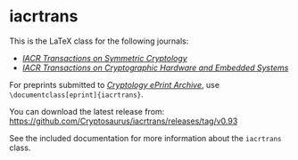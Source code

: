 # iacrtrans

This is the LaTeX class for the following journals:
* [*IACR Transactions on Symmetric Cryptology*](http://tosc.iacr.org)  
* [*IACR Transactions on Cryptographic Hardware and Embedded Systems*](http://tches.iacr.org)

For preprints submitted to [*Cryptology ePrint Archive*](https://eprint.iacr.org/), use `\documentclass[eprint]{iacrtrans}`.

You can download the latest release from: https://github.com/Cryptosaurus/iacrtrans/releases/tag/v0.93

See the included documentation for more information about the `iacrtrans` class.
